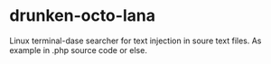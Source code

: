 # drunken-octo-lana
Linux terminal-dase searcher for text injection in soure text files. As example in .php source code or else.
